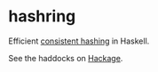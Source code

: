 # hashring

Efficient [consistent hashing](http://en.wikipedia.org/wiki/Consistent_hashing)
in Haskell.

See the haddocks on [Hackage](http://hackage.haskell.org/package/hashring).
